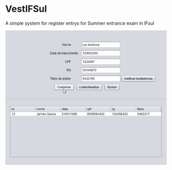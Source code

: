 # VestIFSul
A simple system for register entrys for Summer entrance exam in IFsul

![VestIFSul DEMO](demo/demo.gif)
